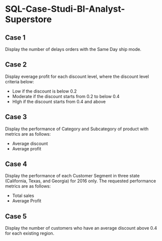 # SQL-Case-Studi-BI-Analyst-Superstore

## Case 1
Display the number of delays orders with the Same Day ship mode.

## Case 2
Display everage profit for each discount level, where the discount level criteria below:
- Low if the discount is below 0.2
- Moderate if the discount starts from 0.2 to below 0.4
- HIgh if the discount starts from 0.4 and above

## Case 3
Display the performance of Category and Subcategory of product with metrics are as follows:
- Average discount
- Average profit

## Case 4
Display the performance of each Customer Segment in three state (California, Texas, and Georgia) for 2016 only. The requested performance metrics are as follows:
- Total sales
- Average Profit

## Case 5
Display the number of customers who have an average discount above 0.4 for each existing region.
